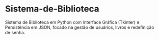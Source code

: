 # Sistema-de-Biblioteca
Sistema de Biblioteca em Python com Interface Gráfica (Tkinter) e Persistência em JSON, focado na gestão de usuários, livros e redefinição de senha.
